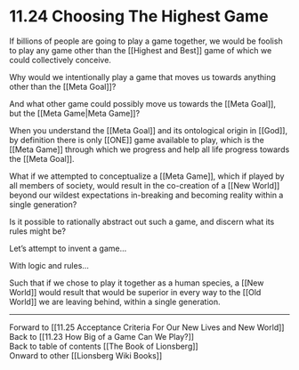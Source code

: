 # 11.24 Choosing The Highest Game

If billions of people are going to play a game together, we would be foolish to play any game other than the [[Highest and Best]] game of which we could collectively conceive.

Why would we intentionally play a game that moves us towards anything other than the [[Meta Goal]]?

And what other game could possibly move us towards the [[Meta Goal]], but the [[Meta Game|Meta Game]]? 

When you understand the [[Meta Goal]] and its ontological origin in [[God]], by definition there is only [[ONE]] game available to play, which is the [[Meta Game]] through which we progress and help all life progress towards the [[Meta Goal]].

What if we attempted to conceptualize a [[Meta Game]], which if played by all members of society, would result in the co-creation of a [[New World]] beyond our wildest expectations in-breaking and becoming reality within a single generation?

Is it possible to rationally abstract out such a game, and discern what its rules might be?

Let’s attempt to invent a game…

With logic and rules…

Such that if we chose to play it together as a human species, a [[New World]] would result that would be superior in every way to the [[Old World]] we are leaving behind, within a single generation.

___

Forward to [[11.25 Acceptance Criteria For Our New Lives and New World]]  
Back to [[11.23 How Big of a Game Can We Play?]]  
Back to table of contents [[The Book of Lionsberg]]  
Onward to other [[Lionsberg Wiki Books]]  